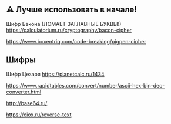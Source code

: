 ## :warning: Лучше использовать в начале!
Шифр Бэкона (ЛОМАЕТ ЗАГЛАВНЫЕ БУКВЫ!) https://calculatorium.ru/cryptography/bacon-cipher

https://www.boxentriq.com/code-breaking/pigpen-cipher

## Шифры
Шифр Цезаря https://planetcalc.ru/1434 

https://www.rapidtables.com/convert/number/ascii-hex-bin-dec-converter.html

http://base64.ru/

https://ciox.ru/reverse-text

